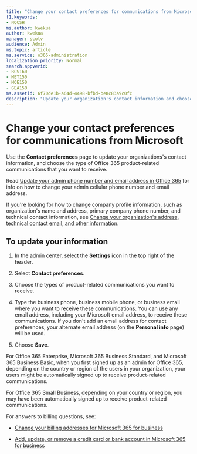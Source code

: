 ```yaml
---
title: "Change your contact preferences for communications from Microsoft"
f1.keywords:
- NOCSH
ms.author: kwekua
author: kwekua
manager: scotv
audience: Admin
ms.topic: article
ms.service: o365-administration
localization_priority: Normal
search.appverid:
- BCS160
- MET150
- MOE150
- GEA150
ms.assetid: 6f70de1b-a64d-4498-bfbd-be8c83a9c0fc
description: "Update your organization's contact information and choose the type of Office 365 product-related communications you want to receive."
---
```


# Change your contact preferences for communications from Microsoft

Use the **Contact preferences** page to update your organizations's contact information, and choose the type of Office 365 product-related communications that you want to receive.
  
Read [Update your admin phone number and email address in Office 365](update-phone-number-and-email-address.md) for info on how to change your admin cellular phone number and email address.
  
If you're looking for how to change company profile information, such as organization's name and address, primary company phone number, and technical contact information, see [Change your organization's address, technical contact email, and other information](change-address-contact-and-more.md).
  
## To update your information
  
1. In the admin center, select the **Settings** icon in the top right of the header.

2. Select **Contact preferences**.

3. Choose the types of product-related communications you want to receive.

4. Type the business phone, business mobile phone, or business email where you want to receive these communications.
    You can use any email address, including your Microsoft email address, to receive these communications. If you don't add an email address for contact preferences, your alternate email address (on the **Personal info** page) will be used.

5. Choose **Save**.
  
For Office 365 Enterprise, Microsoft 365 Business Standard, and Microsoft 365 Business Basic, when you first signed up as an admin for Office 365, depending on the country or region of the users in your organization, your users might be automatically signed up to receive product-related communications.
  
For Office 365 Small Business, depending on your country or region, you may have been automatically signed up to receive product-related communications.
  
For answers to billing questions, see:
  
- [Change your billing addresses for Microsoft 365 for business](../../commerce/billing-and-payments/change-your-billing-addresses.md)

- [Add, update, or remove a credit card or bank account in Microsoft 365 for business](../../commerce/billing-and-payments/add-update-or-remove-credit-card-or-bank-account.md)
